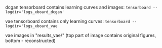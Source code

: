 dcgan tensorboard contains learning curves and images:
```tensorboard --logdir='logs_xboard_dcgan'```

vae tensorboard contains only learning curves:
```tensorboard --logdir='logs_xboard_vae```

vae images in "results_vae/" 
(top part of image contains original figures, bottom - reconstructed)